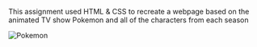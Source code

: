 
This assignment used HTML & CSS to recreate a webpage based on the animated TV show Pokemon and all of the characters from each season

![Pokemon](https://www.loom.com/share/e49ce11421c7498988782dbeed312766)
